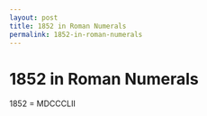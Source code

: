 ```yaml
---
layout: post
title: 1852 in Roman Numerals
permalink: 1852-in-roman-numerals
---
```


# 1852 in Roman Numerals

1852 = MDCCCLII
